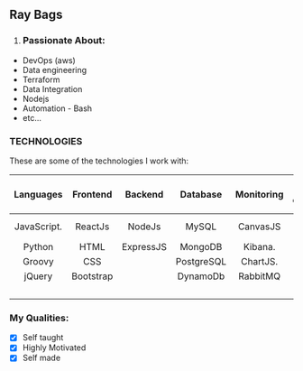 ## Ray Bags

1. ### Passionate About:
  - DevOps (aws)
  - Data engineering
  - Terraform
  - Data Integration
  - Nodejs
  - Automation - Bash
  - etc...

### TECHNOLOGIES
  These are some of the technologies I work with:

| Languages              | Frontend      | Backend       | Database      | Monitoring       | Cloud computing | Infrastructure| Automation & Ochestration|
| :---:                  |  :---:        |  :---:        | :---:         | :---:            |  :---:          | :---:         | :---:         |
| JavaScript.            | ReactJs       | NodeJs        | MySQL         | CanvasJS         | Amazone (AWS)   |  Terraform    | aws-eks       |
| Python                 | HTML          | ExpressJS     | MongoDB       |  Kibana.         | Gitlab          |               | Git actions   |
| Groovy                 | CSS           |               | PostgreSQL    | ChartJS.         | Heroku          |               | Ansible       |
| jQuery                 | Bootstrap     |               | DynamoDb      |  RabbitMQ        |                 |               | Kubernettes   |
|                        |               |               |                                  |                 |               | Docker        |         |      



### My Qualities:

 - [x]  Self taught
 - [x]  Highly Motivated
 - [x]  Self made
